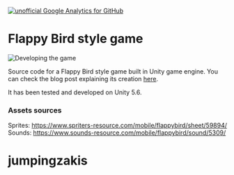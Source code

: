 [![unofficial Google Analytics for GitHub](https://gaforgithub.azurewebsites.net/api?repo=FlappyBirdStyleGame)](https://github.com/dgkanatsios/gaforgithub)

# Flappy Bird style game

![Developing the game](https://dgkanatsios.files.wordpress.com/2014/07/image_0d2036fe.png)

Source code for a Flappy Bird style game built in Unity game engine. You can check the blog post explaining its creation [here](http://dgkanatsios.com/2014/07/02/a-flappy-bird-clone-in-unity-source-code-included-3/).

It has been tested and developed on Unity 5.6.

### Assets sources
Sprites: https://www.spriters-resource.com/mobile/flappybird/sheet/59894/
Sounds: https://www.sounds-resource.com/mobile/flappybird/sound/5309/
# jumpingzakis

